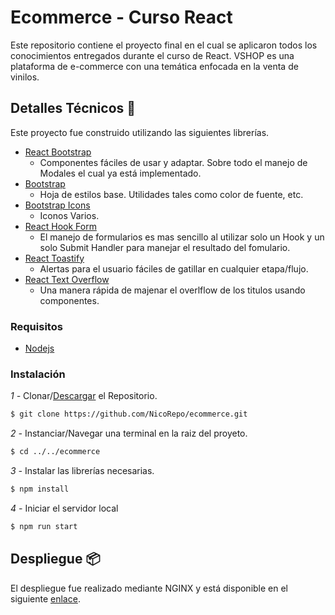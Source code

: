 # Ecommerce - Curso React

Este repositorio contiene el proyecto final en el cual se aplicaron todos los conocimientos entregados durante el curso de React. VSHOP es una plataforma de e-commerce con una temática enfocada en la venta de vinilos.

## Detalles Técnicos 🔧

Este proyecto fue construido utilizando las siguientes librerías.

- [React Bootstrap](https://react-bootstrap.netlify.app/)
  - Componentes fáciles de usar y adaptar. Sobre todo el manejo de Modales el cual ya está implementado.
- [Bootstrap](https://getbootstrap.com/)
  - Hoja de estilos base. Utilidades tales como color de fuente, etc.
- [Bootstrap Icons](https://icons.getbootstrap.com/)
  - Iconos Varios.
- [React Hook Form](https://react-hook-form.com/)
  - El manejo de formularios es mas sencillo al utilizar solo un Hook y un solo Submit Handler para manejar el resultado del fomulario.
- [React Toastify](https://fkhadra.github.io/react-toastify/introduction)
  - Alertas para el usuario fáciles de gatillar en cualquier etapa/flujo.
- [React Text Overflow](https://github.com/loktar00/react-text-overflow#readme)
  - Una manera rápida de majenar el overlflow de los titulos usando componentes.

### Requisitos

- [Nodejs](https://nodejs.org/es)
### Instalación

_1 -_ Clonar/[Descargar](https://github.com/NicoRepo/ecommerce/archive/refs/heads/main.zip) el Repositorio.

```bash
$ git clone https://github.com/NicoRepo/ecommerce.git
```

_2 -_ Instanciar/Navegar una terminal en la raiz del proyeto.
```bash
$ cd ../../ecommerce
```

_3 -_ Instalar las librerías necesarias.
```bash
$ npm install
```
_4 -_ Iniciar el servidor local

```bash
$ npm run start
```

## Despliegue 📦

El despliegue fue realizado mediante NGINX y está disponible en el siguiente [enlace](https://vshop.nmaza.dev/).


